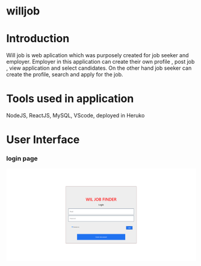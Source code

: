 # willjob
<h1> Introduction</h1>

Will job is web aplication which was purposely created for job seeker and employer. Employer in this application can create their own profile , post job , view application and select candidates. On the other hand job seeker can create the profile, search and apply for the job.

<h1> Tools used in application </h1>

NodeJS, ReactJS, MySQL, VScode, deployed in Heruko

<h1> User Interface </h1>

<h3>login page</h3>
<img src ="img/login.png">
